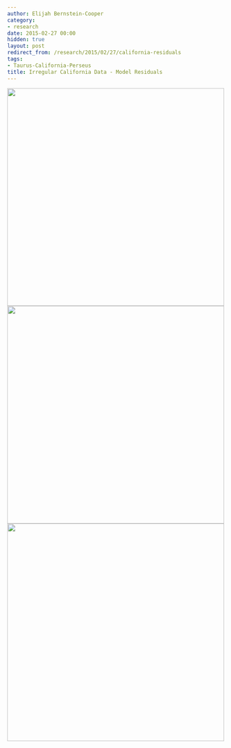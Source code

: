 ```yaml
---
author: Elijah Bernstein-Cooper
category:
- research
date: 2015-02-27 00:00
hidden: true
layout: post
redirect_from: /research/2015/02/27/california-residuals
tags:
- Taurus-California-Perseus
title: Irregular California Data - Model Residuals
---
```


<img src="/media/2015/02/27/california_residual_pdf.png" width="500px"/>

  <img src="/media/2015/02/27/taurus_residual_pdf.png" width="500px"/>

  <img src="/media/2015/02/27/perseus_residual_pdf.png" width="500px"/>